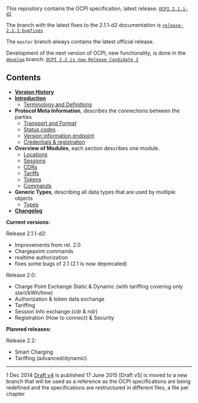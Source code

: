 This repository contains the OCPI specification, latest release: [`OCPI 2.1.1-d2`](https://github.com/ocpi/ocpi/releases/download/2.1.1-d2/OCPI_2.1.1-d2.pdf)

The branch with the latest fixes to the 2.1.1-d2 documentation is [`release-2.1.1-bugfixes`](https://github.com/ocpi/ocpi/tree/release-2.1.1-bugfixes)

The `master` branch always contains the latest official release.

Development of the next version of OCPI, new functionality, is done in the  [`develop`](https://github.com/ocpi/ocpi/tree/develop) branch: [`OCPI 2.2 is now Release Candidate 2`](https://github.com/ocpi/ocpi/releases/download/2.2-RC2/OCPI-2.2-RC2.pdf)

## Contents

 * [__Version History__](version_history.md)
 * [__Introduction__](introduction.md)
   - [Terminology and Definitions](terminology.md)
 * __Protocol Meta Information__, describes the connections between the parties
   - [Transport and Format](transport_and_format.md)
   - [Status codes](status_codes.md)
   - [Version information endpoint](version_information_endpoint.md)
   - [Credentials & registration](credentials.md)
 * __Overview of Modules__, each section describes one module.
   - [Locations](mod_locations.md)
   - [Sessions](mod_sessions.md)
   - [CDRs](mod_cdrs.md)
   - [Tariffs](mod_tariffs.md)
   - [Tokens](mod_tokens.md)
   - [Commands](mod_commands.md)
 * __Generic Types__, describing all data types that are used by multiple objects
   - [Types](types.md)
 * [__Changelog__](changelog.md)

<!--
Will be added lated:
* [9. Smart charging.md](smart_charging.md)
-->


__Current versions:__

Release 2.1.1-d2:

- Improvements from rel. 2.0
- Chargepoint commands
- realtime authorization
- fixes some bugs of 2.1 (2.1 is now deprecated)

Release 2.0: 

- Charge Point Exchange Static & Dynamic (with tariffing covering only start/kWh/time)
- Authorization & token data exchange
- Tariffing
- Session Info exchange (cdr & ndr)
- Registration (How to connect) & Security


__Planned releases:__

Release 2.2:

- Smart Charging
- Tariffing (advanced/dynamic)


----
1 Dec 2014 [Draft v4](releases/old/OCPI-Draftv4.pdf) is published
17 June 2015 [Draft v5] is moved to a new branch that will be used as a reference as the OCPI specifications are being redefined and the specifications are restructured in different files, a file per chapter
